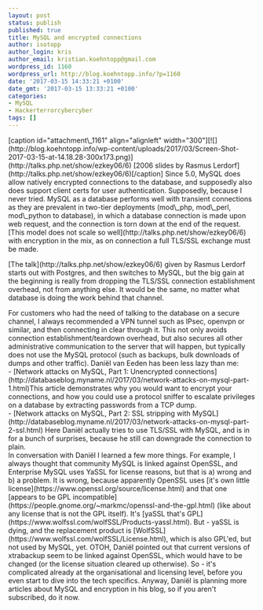 ```yaml
---
layout: post
status: publish
published: true
title: MySQL and encrypted connections
author: isotopp
author_login: kris
author_email: kristian.koehntopp@gmail.com
wordpress_id: 1160
wordpress_url: http://blog.koehntopp.info/?p=1160
date: '2017-03-15 14:33:21 +0100'
date_gmt: '2017-03-15 13:33:21 +0100'
categories:
- MySQL
- Hackerterrorcybercyber
tags: []
---
```

<p>[caption id="attachment\_1161" align="alignleft" width="300"][![](http://blog.koehntopp.info/wp-content/uploads/2017/03/Screen-Shot-2017-03-15-at-14.18.28-300x173.png)](http://talks.php.net/show/ezkey06/6) [2006 slides by Rasmus Lerdorf](http://talks.php.net/show/ezkey06/6)[/caption] Since 5.0, MySQL does allow natively encrypted connections to the database, and supposedly also does support client certs for user authentication. Supposedly, because I never tried. MySQL as a database performs well with&nbsp;transient connections as they are prevalent in two-tier deployments (mod\_php, mod\_perl, mod\_python to database), in which a database connection is made upon web request, and the connection is torn down at the end of the request. [This model does not scale so well](http://talks.php.net/show/ezkey06/6) with encryption in the mix, as on connection a full TLS/SSL exchange must be made.<!--more--></p>
<p>[The talk](http://talks.php.net/show/ezkey06/6) given by Rasmus Lerdorf starts out with Postgres, and then switches to MySQL, but the big gain at the beginning is really from dropping the TLS/SSL connection establishment overhead, not from anything else. It would be the same, no matter what database is doing the work behind that channel.</p>
<p> For customers who had the need of&nbsp;talking to the database on a secure channel, I always recommended a VPN tunnel such as IPsec, openvpn or similar, and then connecting in clear&nbsp;through it. This not only avoids connection establishment/teardown overhead, but also secures all other administrative communication to the server that will happen, but typically does&nbsp;not use the MySQL protocol (such as backups, bulk downloads of dumps and other traffic). Daniël van Eeden has been less lazy than me:<br />
- [Network attacks on MySQL, Part 1: Unencrypted connections](http://databaseblog.myname.nl/2017/03/network-attacks-on-mysql-part-1.html)This article demonstrates why you would want to encrypt your connections, and how you could use a protocol sniffer to escalate privileges on a database by extracting passwords from a TCP dump.<br />
- [Network attacks on MySQL, Part 2: SSL stripping with MySQL](http://databaseblog.myname.nl/2017/03/network-attacks-on-mysql-part-2-ssl.html)&nbsp;Here Daniël actually tries to use TLS/SSL with MySQL, and is in for a bunch of surprises, because he still can downgrade the connection to plain.<br />
 In conversation with Daniël I learned a few more things. For example, I always thought that community MySQL is linked against OpenSSL, and Enterprise MySQL uses YaSSL for license reasons, but that is a) wrong and b) a problem. It is wrong, because apparently OpenSSL uses [it's own little license](https://www.openssl.org/source/license.html) and that one [appears to be GPL incompatible](https://people.gnome.org/~markmc/openssl-and-the-gpl.html) (like about any license that is not the GPL itself). It's [yaSSL that's GPL](https://www.wolfssl.com/wolfSSL/Products-yassl.html). But - yaSSL is dying, and the replacement product is [WolfSSL](https://www.wolfssl.com/wolfSSL/License.html), which is also GPL'ed, but not used by MySQL, yet. OTOH, Daniël pointed out that current versions of xtrabackup seem to be linked against OpenSSL, which would have to be changed (or the license situation cleared up otherwise). So - it's complicated already at the organisational and licensing level, before you even start to dive into the tech specifics. Anyway, Daniël is planning more articles about MySQL and encryption in his blog, so if you aren't subscribed, do it now.</p>
